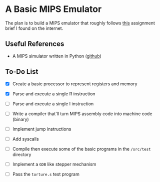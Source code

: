 A Basic MIPS Emulator
=====================

The plan is to build a MIPS emulator that roughly follows [this][1] assignment
brief I found on the internet.


Useful References
-----------------

- A MIPS simulator written in Python ([github][2])


To-Do List
----------

- [x] Create a basic processor to represent registers and memory
- [x] Parse and execute a single R instruction
- [ ] Parse and execute a single I instruction
- [ ] Write a compiler that'll turn MIPS assembly code into machine code
      (binary)
- [ ] Implement jump instructions
- [ ] Add syscalls
- [ ] Compile then execute some of the basic programs in the `/src/test`
      directory
- [ ] Implement a `GDB` like stepper mechanism
- [ ] Pass the `torture.s` test program


[1]: http://web.stanford.edu/class/ee182/Projects/PA2/pa2.html
[2]: https://github.com/maguire/MIPS-Simulator

